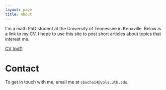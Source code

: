 ```yaml
---
layout: page
title: About
---
```


I'm a math PhD student at the University of Tennessee in Knoxville.  Below is a link to my CV.
I hope to use this site to post short articles about topics that interest me.


[CV (pdf)](https://drive.google.com/uc?export=download&id=1ZHaM-fbd9gKoX5PZpQFUBpDjsXFWrl5j)

# Contact

To get in touch with me, email me at `sbucha14@vols.utk.edu`.
